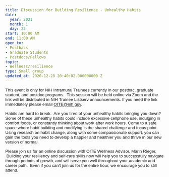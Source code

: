 ```yaml
---
title: Discussion for Building Resilience - Unhealthy Habits
date:
  year: 2021
  month: 1
  day: 22
start: 10:00 AM
end: 11:00 AM
open_to:
- Postbacs
- Graduate Students
- Postdocs/Fellows
topic:
- Wellness/resilience
type: Small group
updated_at: 2020-12-28 20:40:02.000000000 Z
---
```

<span style="font-family: arial, helvetica, sans-serif; font-size:
10pt;">This event is only for NIH Intramural Trainees currently in our
postbac, graduate student, and postdoc programs.  This session will be
held online via Zoom and the link will be distributed in NIH Trainee
Listserv announcements. If you need the link immediately please email
OITE@nih.gov. </span>

<span style="font-family: arial, helvetica, sans-serif; font-size:
10pt;">Habits are hard to break.  Are you tired of your unhealthy habits
bringing you down?  Some of these unhealthy habits could include
excessive cellphone use, indulging in comfort foods, or constantly
thinking about work after work hours. Come to a safe space where habit
building and modifying is the shared challenge and focus point.  Using
research on habit change, along with some compassionate support, you can
gain the tools you need to develop a happier and healthier you and
thrive in our new version of normal. </span>

<span style="font-family: arial, helvetica, sans-serif; font-size:
10pt;">Please join us for an online discussion with OITE Wellness
Advisor, Marin Rieger.   Building your resiliency and self-care skills
now will help you to successfully navigate through periods of growth,
and will serve you well throughout your academic and career path.  Even
if you can't join us for the entire hour, we encourage you to still
attend.  </span>

 

 
